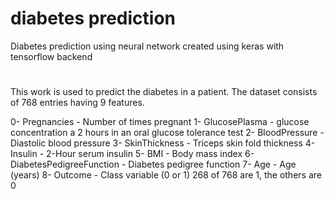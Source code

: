 # diabetes prediction
Diabetes prediction using neural network created using keras with tensorflow backend

#
This work is used to predict the diabetes in a patient. The dataset consists of 768 entries having 9 features.

0- Pregnancies - Number of times pregnant
1- GlucosePlasma - glucose concentration a 2 hours in an oral glucose tolerance test
2- BloodPressure - Diastolic blood pressure 
3- SkinThickness - Triceps skin fold thickness
4- Insulin - 2-Hour serum insulin
5- BMI - Body mass index
6- DiabetesPedigreeFunction - Diabetes pedigree function
7- Age - Age (years)
8- Outcome - Class variable (0 or 1) 268 of 768 are 1, the others are 0

